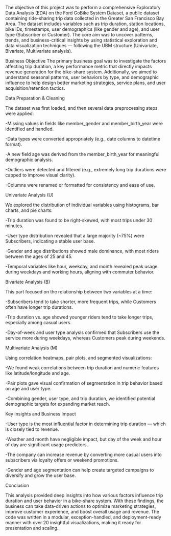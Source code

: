 The objective of this project was to perform a comprehensive Exploratory Data Analysis (EDA) on the Ford GoBike System Dataset, a public dataset containing ride-sharing trip data collected in the Greater San Francisco Bay Area. The dataset includes variables such as trip duration, station locations, bike IDs, timestamps, user demographics (like gender and age), and user type (Subscriber or Customer). The core aim was to uncover patterns, trends, and business-critical insights by using statistical exploration and data visualization techniques — following the UBM structure (Univariate, Bivariate, Multivariate analysis).

Business Objective The primary business goal was to investigate the factors affecting trip duration, a key performance metric that directly impacts revenue generation for the bike-share system. Additionally, we aimed to understand seasonal patterns, user behaviors by type, and demographic influence to help design better marketing strategies, service plans, and user acquisition/retention tactics.

Data Preparation & Cleaning

The dataset was first loaded, and then several data preprocessing steps were applied:

-Missing values in fields like member_gender and member_birth_year were identified and handled.

-Data types were converted appropriately (e.g., date columns to datetime format).

-A new field age was derived from the member_birth_year for meaningful demographic analysis.

-Outliers were detected and filtered (e.g., extremely long trip durations were capped to improve visual clarity).

-Columns were renamed or formatted for consistency and ease of use.

Univariate Analysis (U)

We explored the distribution of individual variables using histograms, bar charts, and pie charts:

-Trip duration was found to be right-skewed, with most trips under 30 minutes.

-User type distribution revealed that a large majority (~75%) were Subscribers, indicating a stable user base.

-Gender and age distributions showed male dominance, with most riders between the ages of 25 and 45.

-Temporal variables like hour, weekday, and month revealed peak usage during weekdays and working hours, aligning with commuter behavior.

Bivariate Analysis (B)

This part focused on the relationship between two variables at a time:

-Subscribers tend to take shorter, more frequent trips, while Customers often have longer trip durations.

-Trip duration vs. age showed younger riders tend to take longer trips, especially among casual users.

-Day-of-week and user type analysis confirmed that Subscribers use the service more during weekdays, whereas Customers peak during weekends.

Multivariate Analysis (M)

Using correlation heatmaps, pair plots, and segmented visualizations:

-We found weak correlations between trip duration and numeric features like latitude/longitude and age.

-Pair plots gave visual confirmation of segmentation in trip behavior based on age and user type.

-Combining gender, user type, and trip duration, we identified potential demographic targets for expanding market reach.

Key Insights and Business Impact

-User type is the most influential factor in determining trip duration — which is closely tied to revenue.

-Weather and month have negligible impact, but day of the week and hour of day are significant usage predictors.

-The company can increase revenue by converting more casual users into subscribers via loyalty offers or weekend promotions.

-Gender and age segmentation can help create targeted campaigns to diversify and grow the user base.

Conclusion

This analysis provided deep insights into how various factors influence trip duration and user behavior in a bike-share system. With these findings, the business can take data-driven actions to optimize marketing strategies, improve customer experience, and boost overall usage and revenue. The code was written in a modular, exception-handled, and deployment-ready manner with over 20 insightful visualizations, making it ready for presentation and scaling.
